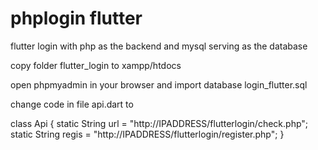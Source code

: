 # phplogin flutter
 
flutter login with php as the backend and mysql serving as the database

copy folder flutter_login to xampp/htdocs

open phpmyadmin in your browser and import database login_flutter.sql

change code in file api.dart to

class Api { static String url = "http://IPADDRESS/flutterlogin/check.php"; static String regis = "http://IPADDRESS/flutterlogin/register.php"; }
